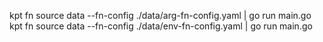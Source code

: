 kpt fn source data --fn-config ./data/arg-fn-config.yaml | go run main.go
kpt fn source data --fn-config ./data/env-fn-config.yaml | go run main.go